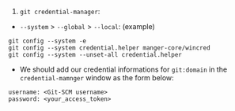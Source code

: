1. `git credential-manager`:

- `--system` > `--global` > `--local`: (example)

```git
git config --system -e
git config --system credential.helper manger-core/wincred
git config --system --unset-all credential.helper
```

- We should add our credential informations for `git:domain` in the `credential-mamnger` window as the form below:

```credential
username: <Git-SCM username>
password: <your_access_token>
```
